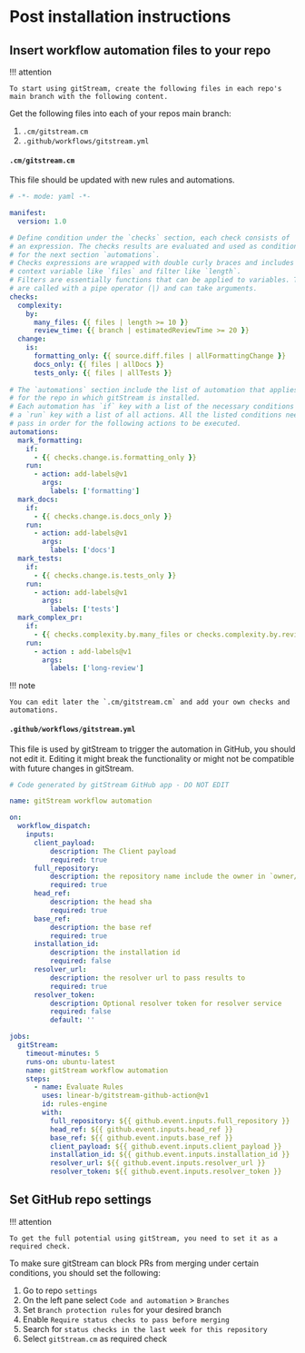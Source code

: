# Post installation instructions

## Insert workflow automation files to your repo

!!! attention

    To start using gitStream, create the following files in each repo's main branch with the following content.

Get the following files into each of your repos main branch:

1. `.cm/gitstream.cm` 
2. `.github/workflows/gitstream.yml`

#### `.cm/gitstream.cm`
This file should be updated with new rules and automations. 

```yaml title=".cm/gitstream.cm"
# -*- mode: yaml -*-

manifest:
  version: 1.0

# Define condition under the `checks` section, each check consists of
# an expression. The checks results are evaluated and used as conditions 
# for the next section `automations`. 
# Checks expressions are wrapped with double curly braces and includes a
# context variable like `files` and filter like `length`.
# Filters are essentially functions that can be applied to variables. They 
# are called with a pipe operator (|) and can take arguments.
checks:
  complexity:
    by:
      many_files: {{ files | length >= 10 }}
      review_time: {{ branch | estimatedReviewTime >= 20 }}
  change:
    is:
      formatting_only: {{ source.diff.files | allFormattingChange }}
      docs_only: {{ files | allDocs }}
      tests_only: {{ files | allTests }}
  
# The `automations` section include the list of automation that applies 
# for the repo in which gitStream is installed. 
# Each automation has `if` key with a list of the necessary conditions and
# a `run` key with a list of all actions. All the listed conditions need to  
# pass in order for the following actions to be executed.
automations:
  mark_formatting:
    if:
      - {{ checks.change.is.formatting_only }}
    run: 
      - action: add-labels@v1
        args:
          labels: ['formatting']
  mark_docs:
    if:
      - {{ checks.change.is.docs_only }}
    run: 
      - action: add-labels@v1
        args:
          labels: ['docs']
  mark_tests:
    if:
      - {{ checks.change.is.tests_only }}
    run: 
      - action: add-labels@v1
        args:
          labels: ['tests']          
  mark_complex_pr:
    if:
      - {{ checks.complexity.by.many_files or checks.complexity.by.review_time }}
    run:
      - action : add-labels@v1
        args:
          labels: ['long-review']
```

!!! note

    You can edit later the `.cm/gitstream.cm` and add your own checks and automations.

#### `.github/workflows/gitstream.yml`

This file is used by gitStream to trigger the automation in GitHub, you should not edit it. Editing 
it might break the functionality or might not be compatible with future changes in gitStream. 

```yaml title=".github/workflows/gitstream.yml"
# Code generated by gitStream GitHub app - DO NOT EDIT

name: gitStream workflow automation

on:
  workflow_dispatch:
    inputs:
      client_payload:
          description: The Client payload
          required: true
      full_repository:
          description: the repository name include the owner in `owner/repo_name` format
          required: true
      head_ref:
          description: the head sha
          required: true
      base_ref:
          description: the base ref 
          required: true
      installation_id:
          description: the installation id
          required: false
      resolver_url:
          description: the resolver url to pass results to
          required: true
      resolver_token:
          description: Optional resolver token for resolver service
          required: false
          default: ''

jobs:
  gitStream:
    timeout-minutes: 5
    runs-on: ubuntu-latest
    name: gitStream workflow automation
    steps:
      - name: Evaluate Rules
        uses: linear-b/gitstream-github-action@v1
        id: rules-engine
        with:
          full_repository: ${{ github.event.inputs.full_repository }}
          head_ref: ${{ github.event.inputs.head_ref }}
          base_ref: ${{ github.event.inputs.base_ref }}
          client_payload: ${{ github.event.inputs.client_payload }}
          installation_id: ${{ github.event.inputs.installation_id }}
          resolver_url: ${{ github.event.inputs.resolver_url }}
          resolver_token: ${{ github.event.inputs.resolver_token }}
```

## Set GitHub repo settings

!!! attention

    To get the full potential using gitStream, you need to set it as a required check.

To make sure gitStream can block PRs from merging under certain conditions, you should set the following:

1. Go to repo `settings`
2. On the left pane select `Code and automation` > `Branches` 
3. Set `Branch protection rules` for your desired branch 
4. Enable `Require status checks to pass before merging`
5. Search for `status checks in the last week for this repository`
6. Select `gitStream.cm` as required check
